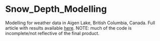 # Snow_Depth_Modelling
Modelling for weather data in Aigen Lake, British Columbia, Canada. Full article with results available [here](https://medium.com/wegaw/time-series-forecasting-in-python-from-zero-to-neural-networks-in-only-a-month-8e12d6a6e2f4).
NOTE: much of the code is incomplete/not reflective of the final product.
